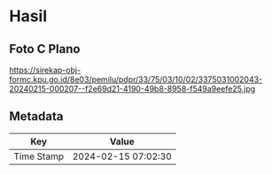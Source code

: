 # Hasil

## Foto C Plano

https://sirekap-obj-formc.kpu.go.id/8e03/pemilu/pdpr/33/75/03/10/02/3375031002043-20240215-000207--f2e69d21-4190-49b8-8958-f549a9eefe25.jpg


## Metadata

| Key        | Value               |
| ---------- | ------------------- |
| Time Stamp | 2024-02-15 07:02:30 |



